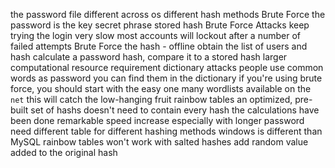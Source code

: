 the password file
	different across os
		different hash methods
Brute Force 
	the password is the key 
		secret phrase
		stored hash
Brute Force Attacks
		keep trying the login
			very slow 
			most accounts will lockout after a number of failed attempts
		Brute Force the hash - offline
			obtain the list of users and hash
			calculate a password hash, compare it to a stored hash
			larger computational resource requirement
dictionary attacks
	people use common words as password
		you can find them in the dictionary
	if you're using brute force, you should start with the easy one
	many wordlists available on the ` net`
	this will catch the low-hanging fruit
rainbow tables
	an optimized, pre-built set of hashs
		doesn't need to contain every hash
		the calculations have been done
	remarkable speed increase
		especially with longer password
	need different table for different hashing methods
		windows is different than MySQL
	rainbow tables won't work with salted hashes
		add random value added to the original hash